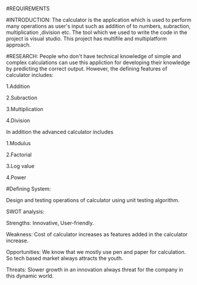 #REQUIREMENTS

#INTRODUCTION: 
The calculator is the application which is used to perform many operations as user's input such as addition of to numbers, subraction, multiplication ,division etc. The tool which we used to write the code in the project is visual studio. This project has multifile and multiplatform approach.

#RESEARCH:
People who don't have technical knowledge of simple and complex calculations can use this appliction for developing their knowledge by predicting the correct output. However, the defining features of calculator includes:

1.Addition

2.Subraction

3.Multiplication

4.Division

In addition the advanced calculator includes

1.Modulus

2.Factorial

3.Log value

4.Power

#Defining System:

Design and testing operations of calculator using unit testing algorithm.

SWOT analysis:

Strengths: Innovative, User-friendly.

Weakness: Cost of calculator increases as features added in the calculator increase.

Opportunities: We know that we mostly use pen and paper for calculation. So tech based market always attracts the youth.

Threats: Slower growth in an innovation always threat for the company in this dynamic world.
